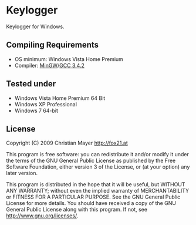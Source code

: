 # Keylogger
Keylogger for Windows.

## Compiling Requirements
- OS minimum: Windows Vista Home Premium
- Compiler: [MinGW](http://www.mingw.org/)/[GCC 3.4.2](http://gcc.gnu.org/)

## 	Tested under
- Windows Vista Home Premium 64 Bit
- Windows XP Professional
- Windows 7 64-bit

## License
Copyright (C) 2009 Christian Mayer <http://fox21.at>

This program is free software: you can redistribute it and/or modify it under the terms of the GNU General Public License as published by the Free Software Foundation, either version 3 of the License, or (at your option) any later version.

This program is distributed in the hope that it will be useful, but WITHOUT ANY WARRANTY; without even the implied warranty of MERCHANTABILITY or FITNESS FOR A PARTICULAR PURPOSE. See the GNU General Public License for more details. You should have received a copy of the GNU General Public License along with this program. If not, see <http://www.gnu.org/licenses/>.
